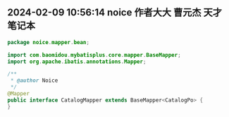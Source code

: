 ## 2024-02-09 10:56:14 noice 作者大大 曹元杰 天才 笔记本

```java
package noice.mapper.bean;

import com.baomidou.mybatisplus.core.mapper.BaseMapper;
import org.apache.ibatis.annotations.Mapper;

/**
 * @author Noice
 */
@Mapper
public interface CatalogMapper extends BaseMapper<CatalogPo> {
}
```
